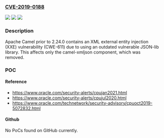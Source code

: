 ### [CVE-2019-0188](https://cve.mitre.org/cgi-bin/cvename.cgi?name=CVE-2019-0188)
![](https://img.shields.io/static/v1?label=Product&message=Apache%20Camel&color=blue)
![](https://img.shields.io/static/v1?label=Version&message=n%2Fa&color=blue)
![](https://img.shields.io/static/v1?label=Vulnerability&message=XML%20external%20entity%20injection%20(XXE)&color=brighgreen)

### Description

Apache Camel prior to 2.24.0 contains an XML external entity injection (XXE) vulnerability (CWE-611) due to using an outdated vulnerable JSON-lib library. This affects only the camel-xmljson component, which was removed.

### POC

#### Reference
- https://www.oracle.com/security-alerts/cpujan2021.html
- https://www.oracle.com/security-alerts/cpujul2020.html
- https://www.oracle.com/technetwork/security-advisory/cpuoct2019-5072832.html

#### Github
No PoCs found on GitHub currently.

